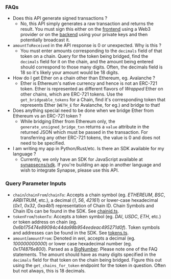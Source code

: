 ### FAQs

* Does this API generate signed transactions ?
  * No, this API simply generates a raw transaction and returns the result. You must sign this either on the [frontend](https://ethereum.stackexchange.com/a/122932) using a Web3 provider or on the [backend](https://ethereum.stackexchange.com/a/52784) using your private keys and then potentially broadcast it.
* `amountToReceived` in the API response is 0 or unexpected. Why is this  ?
  * You must enter amounts corresponding to the `decimals` field of that token on a chain. Query for the token being bridged, find the `decimals` field for it on the chain, and the amount being entered should correspond to those many digits. Often, the decimals field is 18 so it's likely your amount would be 18 digits. 
* How do I get Ether on a chain other than Ethereum, eg. Avalanche ?
  * Ether is Ethereum's native currency and hence is not an ERC-721 token. Ether is represented as different flavors of *Wrapped* Ether on other chains, which are ERC-721 tokens. Use the `get_bridgeable_tokens` for a Chain, find it's corresponding token that represents Ether (`WETH_E` for Avalanche, for eg.) and bridge to that!
* Does anything special need to be done when we bridge Ether from Ethereum vs an ERC-721 token ?
  * While bridging Ether from Ethereum only, the `generate_unsigned_bridge_txn` returns a `value` attribute in the returned JSON which must be passed in the transaction. For transferring any other ERC-721 tokens, the value is 0 and does not need to be specified.
* I am writing my app in Python/Rust/etc. Is there an SDK available for my language ?
    * Currently, we only have an SDK for JavaScript available at [synapsecns/sdk](https://github.com/synapsecns/sdk). If you're building an app in another language and wish to integrate Synapse, please use this API.

### Query Parameter Inputs

* `chain`/`chainFrom`/`chainTo`: Accepts a chain symbol (eg. *ETHEREUM*, *BSC*, *ARBITRUM*, etc.), a decimal (*1*, *56*, *42161*) or lower-case hexadecimal (*0x1*, *0x32*, *0xa4b1*) representation of Chain ID. Chain Symbols and Chain IDs can be found in the SDK. See [chainid.ts](https://github.com/synapsecns/sdk/blob/master/src/common/chainid.ts#L1).
* `tokenFrom`/`tokenTo`: Accepts a token symbol (eg. *DAI*, *USDC*, *ETH*, etc.) or token address on chain (eg. *0x6b175474e89094c44da98b954eedeac495271d0f*). Token symbols and addresses can be found in the SDK. See [tokens.ts](https://github.com/synapsecns/sdk/blob/master/src/tokens.ts).
* `amount`/`amountFrom`: Denoted in *wei*, accepts a decimal (eg. *100000000000*) or lower case hexadecimal number (eg. *0x174876e800*). Parsed as a [BigNumber](https://docs.ethers.io/v5/api/utils/bignumber/#BigNumber). Please note one of the FAQ statements. The amount should have as many digits specified in the `decimals` field for that token on the chain being bridged. Figure this out using the `get_chains_for_token` endpoint for the token in question. Often but not always, this is 18 decimals.


